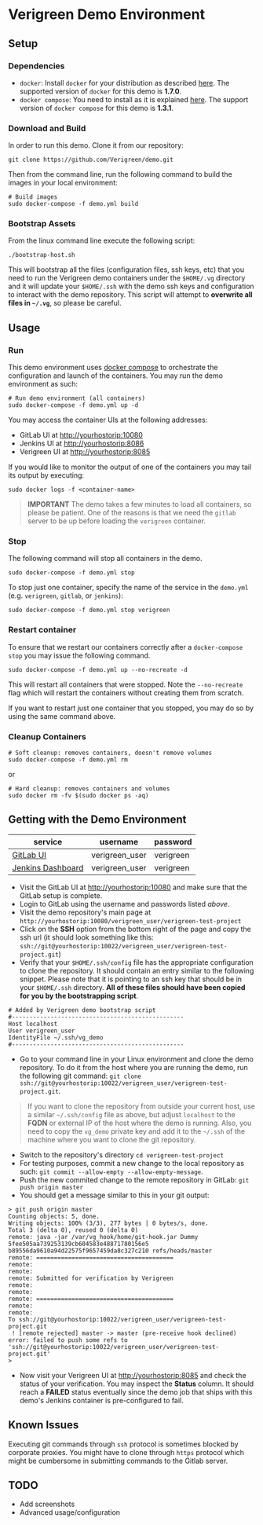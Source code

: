 Verigreen Demo Environment
==========================

Setup
------

### Dependencies
- `docker`: Install `docker` for your distribution as described [here](https://docs.docker.com/installation/). The supported version of `docker` for this demo is **1.7.0**.
- `docker compose`: You need to install as it is explained [here](https://docs.docker.com/compose/#installation-and-set-up). The support version of `docker compose` for this demo is **1.3.1**.


### Download and Build

In order to run this demo. Clone it from our repository:

```
git clone https://github.com/Verigreen/demo.git
```


Then from the command line, run the following command to build the images in your local environment:

```
# Build images
sudo docker-compose -f demo.yml build
```

### Bootstrap Assets

From the linux command line execute the following script:

```
./bootstrap-host.sh
```

This will bootstrap all the files (configuration files, ssh keys, etc) that you need to run the Verigreen demo containers under the `$HOME/.vg` directory and it will update your `$HOME/.ssh` with the demo ssh keys and configuration to interact with the demo repository. This script will attempt to **overwrite all files in `~/.vg`**, so please be careful.

Usage
-----

### Run
This demo environment uses [docker compose](https://docs.docker.com/compose/) to orchestrate the configuration and launch of the containers. You may run the demo environment as such:

```
# Run demo environment (all containers)
sudo docker-compose -f demo.yml up -d
```

You may access the container UIs at the following addresses:

- GitLab UI at [http://yourhostorip:10080](http://yourhostorip:10080)
- Jenkins UI at [http://yourhostorip:8086](http://yourhostorip:8086)
- Verigreen UI at [http://yourhostorip:8085](http://yourhostorip:8085)

If you would like to monitor the output of one of the containers you may tail its output by executing:

```
sudo docker logs -f <container-name>
```

> **IMPORTANT** The demo takes a few minutes to load all containers, so please be patient. One of the reasons is that we need the `gitlab` server to be up before loading the `verigreen` container.

### Stop

The following command will stop all containers in the demo.

```
sudo docker-compose -f demo.yml stop
```

To stop just one container, specify the name of the service in the `demo.yml` (e.g. `verigreen`, `gitlab`, or `jenkins`):

```
sudo docker-compose -f demo.yml stop verigreen
```


### Restart container

To ensure that we restart our containers correctly after a `docker-compose stop` you may issue the following command.

```
sudo docker-compose -f demo.yml up --no-recreate -d
```

This will restart all containers that were stopped. Note the `--no-recreate` flag which will restart the containers without creating them from scratch.

If you want to restart just one container that you stopped, you may do so by using the same command above.

### Cleanup Containers

```
# Soft cleanup: removes containers, doesn't remove volumes
sudo docker-compose -f demo.yml rm
```

or

```
# Hard cleanup: removes containers and volumes
sudo docker rm -fv $(sudo docker ps -aq)
```


Getting with the Demo Environment
---------------------------------

|   service     |   username    |   password    |
| ------------- |   ----------  | ------------- |
| [GitLab UI](http://yourhostorip:10080)      |   verigreen_user  | verigreen     |
| [Jenkins Dashboard](http://yourhostorip:8086) | verigreen_user | verigreen |


- Visit the GitLab UI at [http://yourhostorip:10080](http://yourhostorip:10080) and make sure that the GitLab setup is complete. 
- Login to GitLab using the username and passwords listed *above*.
- Visit the demo repository's main page at `http://yourhostorip:10080/verigreen_user/verigreen-test-project`
- Click on the **SSH** option from the bottom right of the page and copy the ssh url (it should look something like this: `ssh://git@yourhostorip:10022/verigreen_user/verigreen-test-project.git`)
- Verify that your `$HOME/.ssh/config` file has the appropriate configuration to clone the repository. It should contain an entry similar to the following snippet. Please note that it is pointing to an ssh key that should be in your `$HOME/.ssh` directory. **All of these files should have been copied for you by the bootstrapping script**.

```
# Added by Verigreen demo bootstrap script
#-------------------------------------------------
Host localhost
User verigreen_user
IdentityFile ~/.ssh/vg_demo
#-------------------------------------------------
```


- Go to your command line in your Linux environment and clone the demo repository. To do it from the host where you are running the demo, run the following git command: `git clone ssh://git@yourhostorip:10022/verigreen_user/verigreen-test-project.git`.

> If you want to clone the repository from outside your current host, use a similar `~/.ssh/config` file as above, but adjust `localhost` to the **FQDN** or external IP of the host where the demo is running. Also, you need to copy the `vg_demo` private key and add it to the `~/.ssh` of the machine where you want to clone the git repository.

- Switch to the repository's directory `cd verigreen-test-project`
- For testing purposes, commit a new change to the local repository as such: `git commit --allow-empty --allow-empty-message`.
- Push the new commited change to the remote repository in GitLab: `git push origin master`
- You should get a message similar to this in your git output:

```
> git push origin master 
Counting objects: 5, done.
Writing objects: 100% (3/3), 277 bytes | 0 bytes/s, done.
Total 3 (delta 0), reused 0 (delta 0)
remote: java -jar /var/vg_hook/home/git-hook.jar Dummy 5fee505aa739253139cb604583e48871780156e5 b89556da9610a94d22575f9657459da8c327c210 refs/heads/master
remote: =======================================
remote: 
remote: 
remote: Submitted for verification by Verigreen
remote: 
remote: 
remote: =======================================
remote: 
remote: 
To ssh://git@yourhostorip:10022/verigreen_user/verigreen-test-project.git
 ! [remote rejected] master -> master (pre-receive hook declined)
error: failed to push some refs to 'ssh://git@yourhostorip:10022/verigreen_user/verigreen-test-project.git'
>
```

- Now visit your Verigreen UI at [http://yourhostorip:8085](http://yourhostorip:8085) and check the status of your verification. You may inspect the **Status** column. It should reach a **FAILED** status eventually since the demo job that ships with this demo's Jenkins container is pre-configured to fail.

Known Issues
------------

Executing git commands through `ssh` protocol is sometimes blocked by corporate proxies. You might have to clone through `https` protocol which might be cumbersome in submitting commands to the Gitlab server.

TODO
----
- Add screenshots
- Advanced usage/configuration
